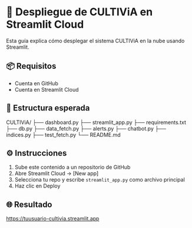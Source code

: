 # 🚀 Despliegue de CULTIViA en Streamlit Cloud

Esta guía explica cómo desplegar el sistema CULTIViA en la nube usando Streamlit.

## 📦 Requisitos
- Cuenta en GitHub
- Cuenta en Streamlit Cloud

## 📁 Estructura esperada
CULTIViA/
├── dashboard.py
├── streamlit_app.py
├── requirements.txt
├── db.py
├── data_fetch.py
├── alerts.py
├── chatbot.py
├── indices.py
├── test_fetch.py
└── README.md

## ⚙️ Instrucciones
1. Sube este contenido a un repositorio de GitHub
2. Abre Streamlit Cloud → [New app]
3. Selecciona tu repo y escribe `streamlit_app.py` como archivo principal
4. Haz clic en Deploy

## 🌐 Resultado
https://tuusuario-cultivia.streamlit.app
